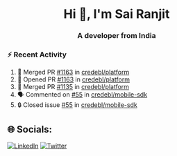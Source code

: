 <h1 align="center">Hi 👋, I'm Sai Ranjit</h1>
<h3 align="center">A developer from India</h3>

### :zap: Recent Activity

<!--START_SECTION:activity-->
1. 🎉 Merged PR [#1163](https://github.com/credebl/platform/pull/1163) in [credebl/platform](https://github.com/credebl/platform)
2. 💪 Opened PR [#1163](https://github.com/credebl/platform/pull/1163) in [credebl/platform](https://github.com/credebl/platform)
3. 🎉 Merged PR [#1135](https://github.com/credebl/platform/pull/1135) in [credebl/platform](https://github.com/credebl/platform)
4. 🗣 Commented on [#55](https://github.com/credebl/mobile-sdk/issues/55#issuecomment-2761243649) in [credebl/mobile-sdk](https://github.com/credebl/mobile-sdk)
5. 🔒 Closed issue [#55](https://github.com/credebl/mobile-sdk/issues/55) in [credebl/mobile-sdk](https://github.com/credebl/mobile-sdk)
<!--END_SECTION:activity-->

## 🌐 Socials:
[![LinkedIn](https://img.shields.io/badge/LinkedIn-%230077B5.svg?logo=linkedin&logoColor=white)](https://linkedin.com/in/sairanjit) [![Twitter](https://img.shields.io/badge/Twitter-%231DA1F2.svg?logo=Twitter&logoColor=white)](https://twitter.com/sairanjit_) 
